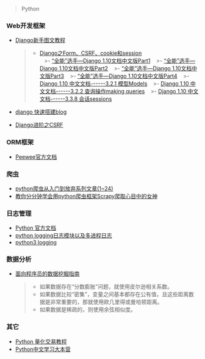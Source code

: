 > Python

### Web开发框架
- [Django新手图文教程](http://www.cnblogs.com/feixuelove1009/p/5823135.html)

    >- [Django之Form、CSRF、cookie和session](http://www.cnblogs.com/feixuelove1009/p/5867288.html)    
    >- [“全能”选手—Django 1.10文档中文版Part1](http://www.cnblogs.com/feixuelove1009/p/5910384.html)
    >- [“全能”选手—Django 1.10文档中文版Part2](http://www.cnblogs.com/feixuelove1009/p/5922347.html)
    >- [“全能”选手—Django 1.10文档中文版Part3](http://www.cnblogs.com/feixuelove1009/p/5931445.html)
    >- [“全能”选手—Django 1.10文档中文版Part4](http://www.cnblogs.com/feixuelove1009/p/5974597.html)
    >- [Django 1.10 中文文档------3.2.1 模型Models](http://www.cnblogs.com/feixuelove1009/p/5974547.html)
    >- [Django 1.10 中文文档------3.2.2 查询操作making queries](http://www.cnblogs.com/feixuelove1009/p/6029698.html)
    >- [Django 1.10 中文文档------3.3.8 会话sessions](http://www.cnblogs.com/feixuelove1009/p/5974521.html)
    
- [django 快速搭建blog](http://www.cnblogs.com/fnng/p/3737964.html)
- [Django进阶之CSRF](http://www.cnblogs.com/zhaof/p/6281482.html)

### ORM框架
- [Peewee官方文档](http://docs.peewee-orm.com/en/latest/peewee/quickstart.html)

### 爬虫
- [python爬虫从入门到放弃系列文章(1~24)](http://www.cnblogs.com/zhaof/category/1007686.html)
- [教你分分钟学会用python爬虫框架Scrapy爬取心目中的女神](https://www.cnblogs.com/wanghzh/p/5824181.html)

### 日志管理
- [Python 官方文档](https://docs.python.org/2/library/logging.html)
- [python logging日志模块以及多进程日志](http://www.jianshu.com/p/d615bf01e37b)
- [python3 logging](https://www.cnblogs.com/Andy963/p/7067460.html)

### 数据分析
- [面向程序员的数据挖掘指南](https://www.gitbook.com/book/yourtion/dataminingguide/details)

    >- 如果数据存在“分数膨胀”问题，就使用皮尔逊相关系数。
    >- 如果数据比较“密集”，变量之间基本都存在公有值，且这些距离数据是非常重要的，那就使用欧几里得或曼哈顿距离。
    >- 如果数据是稀疏的，则使用余弦相似度。



### 其它
- [Python 量化交易教程](https://wizardforcel.gitbooks.io/python-quant-uqer/content/)
- [Python中文学习大本营](http://www.pythondoc.com/)

